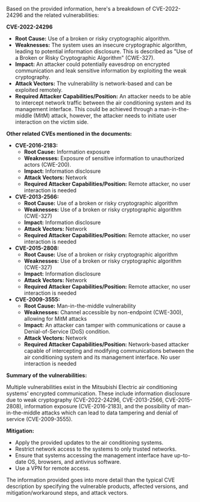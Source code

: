 Based on the provided information, here's a breakdown of CVE-2022-24296 and the related vulnerabilities:

**CVE-2022-24296**

*   **Root Cause:** Use of a broken or risky cryptographic algorithm.
*   **Weaknesses:**  The system uses an insecure cryptographic algorithm, leading to potential information disclosure. This is described as "Use of a Broken or Risky Cryptographic Algorithm" (CWE-327).
*   **Impact:** An attacker could potentially eavesdrop on encrypted communication and leak sensitive information by exploiting the weak cryptography.
*   **Attack Vectors:** The vulnerability is network-based and can be exploited remotely.
*   **Required Attacker Capabilities/Position:** An attacker needs to be able to intercept network traffic between the air conditioning system and its management interface. This could be achieved through a man-in-the-middle (MitM) attack, however, the attacker needs to initiate user interaction on the victim side.

**Other related CVEs mentioned in the documents:**

*   **CVE-2016-2183:**
    *   **Root Cause:** Information exposure
    *   **Weaknesses:**  Exposure of sensitive information to unauthorized actors (CWE-200).
    *   **Impact:**  Information disclosure
    *   **Attack Vectors:** Network
    *   **Required Attacker Capabilities/Position:** Remote attacker, no user interaction is needed
*   **CVE-2013-2566:**
    *  **Root Cause:** Use of a broken or risky cryptographic algorithm
    *   **Weaknesses:** Use of a broken or risky cryptographic algorithm (CWE-327)
    *   **Impact:**  Information disclosure
    *   **Attack Vectors:** Network
     *  **Required Attacker Capabilities/Position:** Remote attacker, no user interaction is needed
*   **CVE-2015-2808:**
    *   **Root Cause:** Use of a broken or risky cryptographic algorithm
    *  **Weaknesses:** Use of a broken or risky cryptographic algorithm (CWE-327)
    *  **Impact:** Information disclosure
    *   **Attack Vectors:** Network
     *  **Required Attacker Capabilities/Position:** Remote attacker, no user interaction is needed
*   **CVE-2009-3555:**
    *   **Root Cause:**  Man-in-the-middle vulnerability
    *   **Weaknesses:**  Channel accessible by non-endpoint (CWE-300), allowing for MitM attacks
    *   **Impact:** An attacker can tamper with communications or cause a Denial-of-Service (DoS) condition.
    *   **Attack Vectors:** Network
    *   **Required Attacker Capabilities/Position:** Network-based attacker capable of intercepting and modifying communications between the air conditioning system and its management interface. No user interaction is needed

**Summary of the vulnerabilities:**

Multiple vulnerabilities exist in the Mitsubishi Electric air conditioning systems' encrypted communication. These include information disclosure due to weak cryptography (CVE-2022-24296, CVE-2013-2566, CVE-2015-2808), information exposure (CVE-2016-2183), and the possibility of man-in-the-middle attacks which can lead to data tampering and denial of service (CVE-2009-3555).

**Mitigation:**

*   Apply the provided updates to the air conditioning systems.
*   Restrict network access to the systems to only trusted networks.
*   Ensure that systems accessing the management interface have up-to-date OS, browsers, and antivirus software.
*   Use a VPN for remote access.

The information provided goes into more detail than the typical CVE description by specifying the vulnerable products, affected versions, and mitigation/workaround steps, and attack vectors.